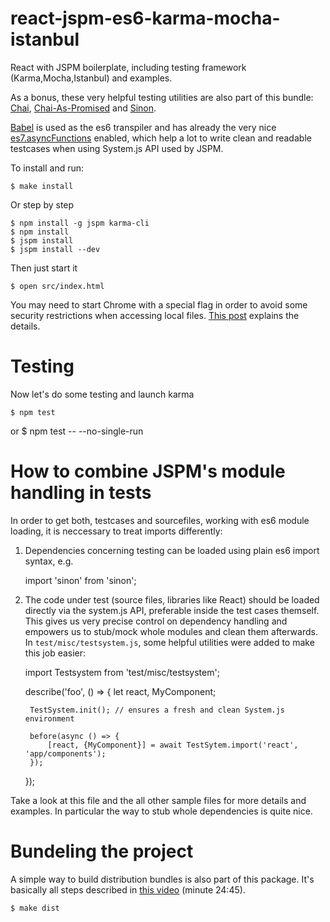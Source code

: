 # react-jspm-es6-karma-mocha-istanbul
React with JSPM boilerplate, including testing framework (Karma,Mocha,Istanbul) and examples.

As a bonus, these very helpful testing utilities are also part of this bundle: [Chai](http://chaijs.com/), [Chai-As-Promised](https://github.com/domenic/chai-as-promised/) and [Sinon](http://sinonjs.org/).

[Babel](https://babeljs.io/) is used as the es6 transpiler and has already the very nice [es7.asyncFunctions](https://github.com/lukehoban/ecmascript-asyncawait) enabled, which help a lot to write clean and readable testcases when using System.js API used by JSPM.

To install and run:

	$ make install

Or step by step

	$ npm install -g jspm karma-cli
	$ npm install
	$ jspm install
	$ jspm install --dev

Then just start it

	$ open src/index.html

You may need to start Chrome with a special flag in order to avoid some security restrictions when accessing local files. [This post](http://stackoverflow.com/questions/4819060/allow-google-chrome-to-use-xmlhttprequest-to-load-a-url-from-a-local-file) explains the details.

# Testing

Now let's do some testing and launch karma

	$ npm test
or
	$ npm test -- --no-single-run

# How to combine JSPM's module handling in tests

In order to get both, testcases and sourcefiles, working with es6 module loading, it is neccessary to treat imports differently:

1. Dependencies concerning testing can be loaded using plain es6 import syntax, e.g.

	import 'sinon' from 'sinon';

2. The code under test (source files, libraries like React) should be loaded directly via the system.js API, preferable inside the test cases themself. This gives us very precise control on dependency handling and empowers us to stub/mock whole modules and clean them afterwards. In `test/misc/testsystem.js`, some helpful utilities were added to make this job easier:

	import Testsystem from 'test/misc/testsystem';

	describe('foo', () => {
		let react, MyComponent;

		TestSystem.init(); // ensures a fresh and clean System.js environment

		before(async () => {
			[react, {MyComponent}] = await TestSytem.import('react', 'app/components');
		});
	});

Take a look at this file and the all other sample files for more details and examples. In particular the way to stub whole dependencies is quite nice.

# Bundeling the project

A simple way to build distribution bundles is also part of this package. It's basically all steps described in [this video](https://www.youtube.com/watch?v=NpMnRifyGyw) (minute 24:45).

	$ make dist